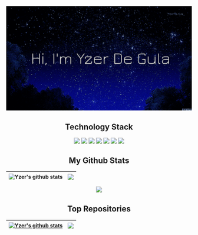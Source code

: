 <div style = "text-align: center;">
  <img width=100% height=50% alt="Banner" src="images/banner2.gif">
</div>

<h2 align="center">
  Technology Stack
</h2>
<p align="center">
  <img src="https://img.shields.io/badge/-Python-3776AB?style=flat-square&logo=python&logoColor=white"/>
  <img src="https://img.shields.io/badge/-C++-00599C?style=flat-square&logo=c"/>
  <img src="https://img.shields.io/badge/-CSS3-1572B6?style=flat-square&logo=css3"/>
  <img src="https://img.shields.io/badge/-HTML5-E34F26?style=flat-square&logo=html5&logoColor=white"/>
  <img src="https://img.shields.io/badge/-React-black?style=flat-square&logo=react"/>
  <img src="https://img.shields.io/badge/-GitHub-black?style=flat-square&logo=github"/>
  <img src="https://img.shields.io/badge/-JavaScript-black?style=flat-square&logo=javascript"/>
</p>


<h2 align="center">
  My Github Stats
</h2>

| <a><img align="center" height=200px src="https://github-readme-stats.vercel.app/api?username=YzerD&include_all_commits=true&theme=tokyonight&rank_icon=github" alt="Yzer's github stats" /></a> | <a><img align="center" height=200px src="https://github-readme-stats.vercel.app/api/top-langs/?username=YzerD&layout=compact&theme=tokyonight&hide_border=true" /></a> |
| ------------- | ------------- |

<p align = "center">
 <img  src="https://github-readme-streak-stats.herokuapp.com/?user=YzerD&show_icons=true&locale=en&layout=compact&theme=tokyonight&line_height=0" />
</p> 


<h2 align="center">
  Top Repositories
</h2>

| <a href="https://github.com/YzerD/CSCI335"><img align="center" height=200px src="https://github-readme-stats.vercel.app/api/pin/?username=YzerD&repo=CSCI335&theme=tokyonight" alt="Yzer's github stats" /></a> | <a href="https://github.com/YzerD/NeetCode150"><img align="center" height=200px src="https://github-readme-stats.vercel.app/api/pin/?username=YzerD&repo=NeetCode150&theme=tokyonight" /></a> |
| ------------- | ------------- |
